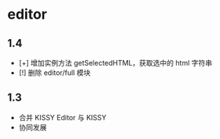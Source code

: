 # editor

## 1.4

 - [+] 增加实例方法 getSelectedHTML，获取选中的 html 字符串
 - [!] 删除 editor/full 模块

## 1.3

 - 合并 KISSY Editor 与 KISSY
 - 协同发展